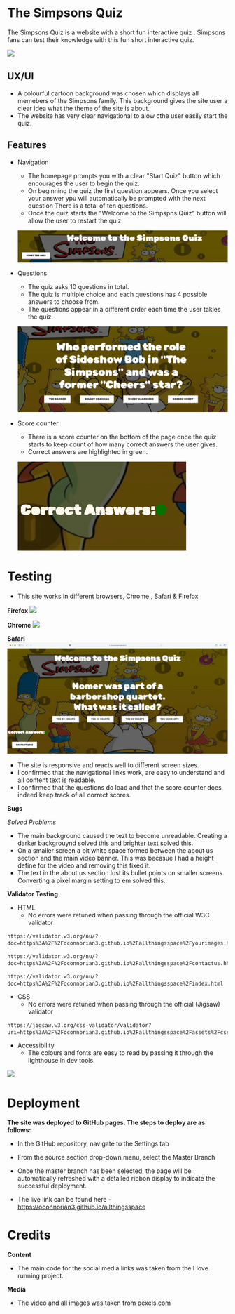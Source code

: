 # The Simpsons Quiz #

The Simpsons Quiz is a website with a short fun interactive quiz . Simpsons fans can test their knowledge with this fun short interactive quiz.

![](assets/images/amiresponsivescreenshot.png)

## UX/UI ##

   * A colourful cartoon background was chosen which displays all memebers of the Simpsons family. This background gives the site user a clear idea what the theme of the site is about.
   * The website has very clear navigational to alow cthe user easily start the quiz.

## Features ##

 * Navigation

    * The homepage prompts you with a clear "Start Quiz" button which encourages the user to begin the quiz.
    * On beginning the quiz the first question appears. Once you select your answer ypu will automatically be prompted with the next question There is a total of ten questions. 
    * Once the quiz starts the "Welcome to the Simpspns Quiz" button will allow the user to restart the quiz
   

    ![](assets/images/header-and-start-page.png)

 * Questions

    * The quiz asks 10 questions in total.
    * The quiz is multiple choice and each questions has 4 possible answers to choose from.
    * The questions appear in a different order each time the user takles the quiz.
    
    ![](assets/images/questions.png)

 * Score counter

    * There is a score counter on the bottom of the page once the quiz starts to keep count of how many correct answers the user gives. 
    * Correct answers are highlighted in green.   

    ![](assets/images/correct-answers.png)

# Testing #

   * This site works in different browsers, Chrome , Safari & Firefox

   **Firefox**
![](assets/images/screenshotofheader.png)

   **Chrome**
![](assets/images/chromeimage.png)

   **Safari**
![](assets/images/safari.png)

   * The site is responsive and reacts well to different screen sizes.
   * I confirmed that the navigational links work, are easy to understand and all content text is readable.
   * I confirmed that the questions do load and that the score counter does indeed keep track of all correct scores.

**Bugs** 

*Solved Problems*

   * The main background caused the tezt to become unreadable. Creating a darker backgrouynd solved this and brighter text solved this.
   * On a smaller screen a bit white space formed between the about us section and the main video banner. This was becasue I had a height define for the video and removing this fixed it. 
   * The text in the about us section lost its bullet points on smaller screens. Converting a pixel margin setting to em solved this.

**Validator Testing**

* HTML
   * No errors were retuned when passing through the official W3C validator

```
https://validator.w3.org/nu/?doc=https%3A%2F%2Foconnorian3.github.io%2Fallthingsspace%2Fyourimages.html
```
```
https://validator.w3.org/nu/?doc=https%3A%2F%2Foconnorian3.github.io%2Fallthingsspace%2Fcontactus.html
```
```
https://validator.w3.org/nu/?doc=https%3A%2F%2Foconnorian3.github.io%2Fallthingsspace%2Findex.html
```

* CSS
   * No errors were retuned when passing through the official (Jigsaw) validator

```
https://jigsaw.w3.org/css-validator/validator?uri=https%3A%2F%2Foconnorian3.github.io%2Fallthingsspace%2Fassets%2Fcss%2Fstyle.css&profile=css3svg&usermedium=all&warning=1&vextwarning=&lang=en
```
    
* Accessibility
   * The colours and fonts are easy to read by passing it through the lighthouse in dev tools.

![](assets/images/Lighouthouse-score.png)     

# Deployment #

**The site was deployed to GitHub pages. The steps to deploy are as follows:**
   * In the GitHub repository, navigate to the Settings tab
   * From the source section drop-down menu, select the Master Branch
   * Once the master branch has been selected, the page will be automatically refreshed with a detailed ribbon display to indicate the successful deployment.

   * The live link can be found here - https://oconnorian3.github.io/allthingsspace

# Credits #

**Content** 
   * The main code for the social media links was taken from the I love running project.

**Media**

   * The video and all images was taken from pexels.com
